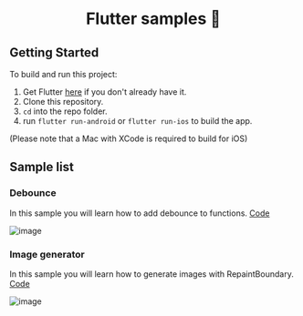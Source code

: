 
<h1 align="center">
  
  <br>
  Flutter samples 💙
  <br>
</h1>

## Getting Started
To build and run this project:

1. Get Flutter [here](https://flutter.dev) if you don't already have it.
2. Clone this repository.
3. `cd` into the repo folder.
4. run `flutter run-android` or `flutter run-ios` to build the app.

(Please note that a Mac with XCode is required to build for iOS)

## Sample list

### Debounce
In this sample you will learn how to add debounce to functions. [Code](https://github.com/juanleondev/flutter_samples/blob/master/flutter_samples/lib/debounce/view/debounce_page.dart)

![image](https://user-images.githubusercontent.com/8674244/153091516-1b21d87f-6c23-4849-8411-920c1f0c459c.png)

### Image generator
In this sample you will learn how to generate images with RepaintBoundary. [Code](https://github.com/juanleondev/flutter_samples/blob/master/flutter_samples/lib/image_generator/view/image_generator_page.dart)

![image](https://user-images.githubusercontent.com/8674244/156029474-3322b44d-9b54-4753-a779-b1830a77fe5f.png)

